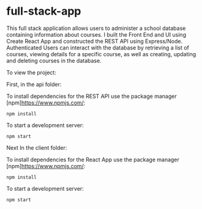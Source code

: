 # full-stack-app

This full stack application allows users to administer a school database containing information about courses. I built the Front End and UI using Create React App and constructed the REST API using Express/Node. Authenticated Users can interact with the database by retrieving a list of courses, viewing details for a specific course, as well as creating, updating and deleting courses in the database. 

To view the project:

First, in the api folder: 

To install dependencies for the REST API use the package manager [npm]https://www.npmjs.com/:

```
npm install
```

To start a development server:

```
npm start
```

Next In the client folder: 

To install dependencies for the React App use the package manager [npm]https://www.npmjs.com/:

```
npm install
```

To start a development server:

```
npm start
```

